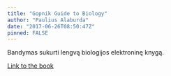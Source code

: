 ```yaml
---
title: "Gopnik Guide to Biology"
author: "Paulius Alaburda"
date: "2017-06-26T08:50:47Z"
pinned: FALSE
---
```


Bandymas sukurti lengvą biologijos elektroninę knygą.

[Link to the book](https://bookdown.org/Alaburda/BioMasterBook/)
